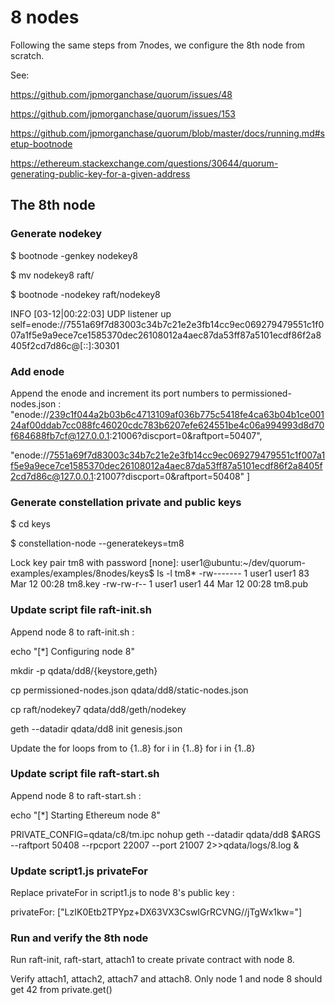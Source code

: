 # 8 nodes

Following the same steps from 7nodes, we configure the 8th node from scratch.

See:

https://github.com/jpmorganchase/quorum/issues/48

https://github.com/jpmorganchase/quorum/issues/153

https://github.com/jpmorganchase/quorum/blob/master/docs/running.md#setup-bootnode

https://ethereum.stackexchange.com/questions/30644/quorum-generating-public-key-for-a-given-address

## The 8th node

### Generate nodekey
$ bootnode -genkey nodekey8

$ mv nodekey8 raft/

$ bootnode -nodekey raft/nodekey8

INFO [03-12|00:22:03] UDP listener up                          self=enode://7551a69f7d83003c34b7c21e2e3fb14cc9ec069279479551c1f007a1f5e9a9ece7ce1585370dec26108012a4aec87da53ff87a5101ecdf86f2a8405f2cd7d86c@[::]:30301

### Add enode
Append the enode and increment its port numbers to permissioned-nodes.json :
"enode://239c1f044a2b03b6c4713109af036b775c5418fe4ca63b04b1ce00124af00ddab7cc088fc46020cdc783b6207efe624551be4c06a994993d8d70f684688fb7cf@127.0.0.1:21006?discport=0&raftport=50407",

"enode://7551a69f7d83003c34b7c21e2e3fb14cc9ec069279479551c1f007a1f5e9a9ece7ce1585370dec26108012a4aec87da53ff87a5101ecdf86f2a8405f2cd7d86c@127.0.0.1:21007?discport=0&raftport=50408"
]

### Generate constellation private and public keys
$ cd keys

$ constellation-node --generatekeys=tm8

Lock key pair tm8 with password [none]: 
user1@ubuntu:~/dev/quorum-examples/examples/8nodes/keys$ ls -l tm8*
-rw------- 1 user1 user1 83 Mar 12 00:28 tm8.key
-rw-rw-r-- 1 user1 user1 44 Mar 12 00:28 tm8.pub

### Update script file raft-init.sh
Append node 8 to raft-init.sh :

echo "[*] Configuring node 8"

mkdir -p qdata/dd8/{keystore,geth}

cp permissioned-nodes.json qdata/dd8/static-nodes.json

cp raft/nodekey7 qdata/dd8/geth/nodekey

geth --datadir qdata/dd8 init genesis.json

Update the for loops from to {1..8}
for i in {1..8}
for i in {1..8}

### Update script file raft-start.sh
Append node 8 to raft-start.sh :

echo "[*] Starting Ethereum node 8"

PRIVATE_CONFIG=qdata/c8/tm.ipc nohup geth --datadir qdata/dd8 $ARGS --raftport 50408 --rpcport 22007 --port 21007 2>>qdata/logs/8.log &

### Update script1.js privateFor
Replace privateFor in script1.js to node 8's public key :

privateFor: ["LzIK0Etb2TPYpz+DX63VX3CswIGrRCVNG//jTgWx1kw="]

### Run and verify the 8th node
Run raft-init, raft-start, attach1 to create private contract with node 8.

Verify attach1, attach2, attach7 and attach8. Only node 1 and node 8 should get 42 from private.get()


